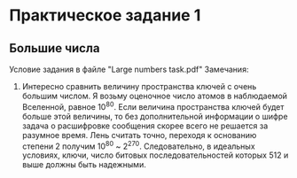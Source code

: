 # Практическое задание 1
## Большие числа
Условие задания в файле "Large numbers task.pdf"
Замечания:
1. Интересно сравнить величину пространства ключей с очень большим числом. Я возьму оценочное число атомов в наблюдаемой Вселенной, равное 10<sup>80</sup>. Если величина пространства ключей будет больше этой величины, то без дополнительной информации о шифре задача о расшифровке сообщения скорее всего не решается за разумное время. Лень считать точно, переходя к основанию степени 2 получим 10<sup>80</sup> ~ 2<sup>270</sup>. Следовательно, в идеальных условиях, ключи, число битовых последовательностей которых 512 и выше должны быть надежными.